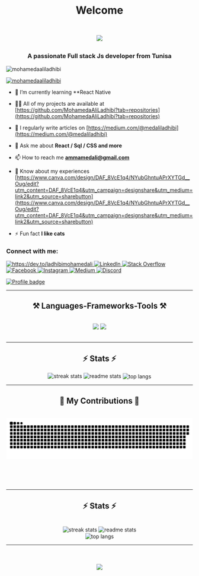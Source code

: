 <h1 align="center">Welcome</h1>
<h1 align="center">
    <img src="https://readme-typing-svg.herokuapp.com/?font=Righteous&size=35&center=true&vCenter=true&width=500&height=70&duration=4000&lines=Hi+There!+👋;+I'm+Mohamed+Ali+Ladhibi!;" />
</h1>
<h3 align="center">A passionate Full stack Js developer from Tunisa</h3>
 
<img src="https://camo.githubusercontent.com/700f2ecd2ca652d02ff0705ebdf8c4ee71dfbbe0d67fc02950f84eb251242ab9/68747470733a2f2f666972656261736573746f726167652e676f6f676c65617069732e636f6d2f76302f622f666c6578692d636f64696e672e61707073706f742e636f6d2f6f2f64656d706769372d35323066386435662d363364342d343435332d383832322d6462633134396165323766382e6769663f616c743d6d6564696126746f6b656e3d39316330633762322d393363332d343032392d623031312d316138373033633537333064" alt="mohamedaaliladhibi" />

<p align="left"> <a href="https://github.com/ryo-ma/github-profile-trophy"><img src="https://github-profile-trophy.vercel.app/?username=mohamedaaliladhibi" alt="mohamedaaliladhibi" /></a> </p>

- 🌱 I’m currently learning **React Native 

- 👨‍💻 All of my projects are available at [https://github.com/MohamedaAliLadhibi?tab=repositories](https://github.com/MohamedaAliLadhibi?tab=repositories)

- 📝 I regularly write articles on [https://medium.com/@medaliladhibi](https://medium.com/@medaliladhibi)

- 💬 Ask me about **React / Sql / CSS and more**

- 📫 How to reach me **ammamedali@gmail.com**

- 📄 Know about my experiences [https://www.canva.com/design/DAF_8VcE1q4/NYubGhntuAPrXYTGd__Oug/edit?utm_content=DAF_8VcE1q4&utm_campaign=designshare&utm_medium=link2&utm_source=sharebutton](https://www.canva.com/design/DAF_8VcE1q4/NYubGhntuAPrXYTGd__Oug/edit?utm_content=DAF_8VcE1q4&utm_campaign=designshare&utm_medium=link2&utm_source=sharebutton)

- ⚡ Fun fact **I like cats**

<h3 align="left">Connect with me:</h3>
<div align="left">
  <p align="left">
  <a href="https://dev.to/ladhibimohamedali" target="blank">
    <img src="https://raw.githubusercontent.com/rahuldkjain/github-profile-readme-generator/master/src/images/icons/Social/devto.svg" alt="https://dev.to/ladhibimohamedali" height="30" width="40" />
  </a>
  <a href="https://linkedin.com/in/pedro-sales-muniz" target="_blank">
    <img src="https://raw.githubusercontent.com/rahuldkjain/github-profile-readme-generator/master/src/images/icons/Social/linked-in-alt.svg" alt="LinkedIn" height="30" width="40" />
  </a>
  <a href="https://stackoverflow.com/users/23536736/ladhibi-mohamed-ali" target="blank">
    <img src="https://raw.githubusercontent.com/rahuldkjain/github-profile-readme-generator/master/src/images/icons/Social/stack-overflow.svg" alt="Stack Overflow" height="30" width="40" />
  </a>
  <a href="https://fb.com/medaliladhibi" target="blank">
    <img src="https://raw.githubusercontent.com/rahuldkjain/github-profile-readme-generator/master/src/images/icons/Social/facebook.svg" alt="Facebook" height="30" width="40" />
  </a>
  <a href="https://instagram.com/mohamed_ali_ladhibi" target="blank">
    <img src="https://raw.githubusercontent.com/rahuldkjain/github-profile-readme-generator/master/src/images/icons/Social/instagram.svg" alt="Instagram" height="30" width="40" />
  </a>
  <a href="https://medium.com/@medaliladhibi" target="blank">
    <img src="https://raw.githubusercontent.com/rahuldkjain/github-profile-readme-generator/master/src/images/icons/Social/medium.svg" alt="Medium" height="30" width="40" />
  </a>
  <a href="https://discord.gg/rey9050" target="blank">
    <img src="https://raw.githubusercontent.com/rahuldkjain/github-profile-readme-generator/master/src/images/icons/Social/discord.svg" alt="Discord" height="30" width="40" />
  </a>
</p>
</div>

[![Profile badge](https://www.codewars.com/users/MohamedAliLadhibi/badges/large)](https://www.codewars.com/users/MohamedAliLadhibi)

<hr/>
<h2 align="center">⚒️ Languages-Frameworks-Tools ⚒️</h2>
<br/>
<div align="center">
    <img src="https://skillicons.dev/icons?i=react,bootstrap,mui,html,css,vscode,github,figma,devto,discord,tailwind,git,babel,bash" />
    <img src="https://skillicons.dev/icons?i=nodejs,javascript,typescript,express,mongodb,nextjs,mysql,postman,npm,github,vscode,linkedin" /><br>
</div>

<br/>
<hr/>
<h2 align="center">⚡ Stats ⚡</h2>

<div align=center>
<img width=390 src="https://github-readme-streak-stats-salesp07.vercel.app/?user=mohamedaaliladhibi&count_private=true&theme=react&border_radius=10" alt="streak stats"/>
<img width=390 src="https://github-readme-stats-salesp07.vercel.app/api?username=mohamedaaliladhibi&count_private=true&show_icons=true&theme=react&rank_icon=github&border_radius=10" alt="readme stats" />
<img width=325 align="center" src="https://github-readme-stats-salesp07.vercel.app/api/top-langs/?username=mohamedaaliladhibi&hide=HTML&langs_count=8&layout=compact&theme=react&border_radius=10&size_weight=0.5&count_weight=0.5&exclude_repo=github-readme-stats" alt="top langs" />
</div>
<hr/>

<div align="center">
  <h2>🐍 My Contributions 🐍</h2>
  <br>
  <img alt="snake eating my contributions" src="https://github.com/MohamedaAliLadhibi/MohamedAliLadhibi/blob/output/github-contribution-grid-snake.svg" />
  
  <br/><br/><br/>
</div>

<hr/>

<h2 align="center">⚡ Stats ⚡</h2>
<br>
<div align=center>
  <img width=390 src="https://github-readme-streak-stats-salesp07.vercel.app/?user=salesp07&count_private=true&theme=react&border_radius=10" alt="streak stats"/>
  <img width=390 src="https://github-readme-stats-salesp07.vercel.app/api?username=salesp07&count_private=true&show_icons=true&theme=react&rank_icon=github&border_radius=10" alt="readme stats" />
  <br/>
  <img width=325 align="center" src="https://github-readme-stats-salesp07.vercel.app/api/top-langs/?username=salesp07&hide=HTML&langs_count=8&layout=compact&theme=react&border_radius=10&size_weight=0.5&count_weight=0.5&exclude_repo=github-readme-stats" alt="top langs" />
</div>
<hr/>

<h1 align="center">
    <img src="https://readme-typing-svg.herokuapp.com/?font=Righteous&size=35&center=true&vCenter=true&width=500&height=70&duration=4000&lines=Let's+Code+🌐+💻;" />
</h1>
